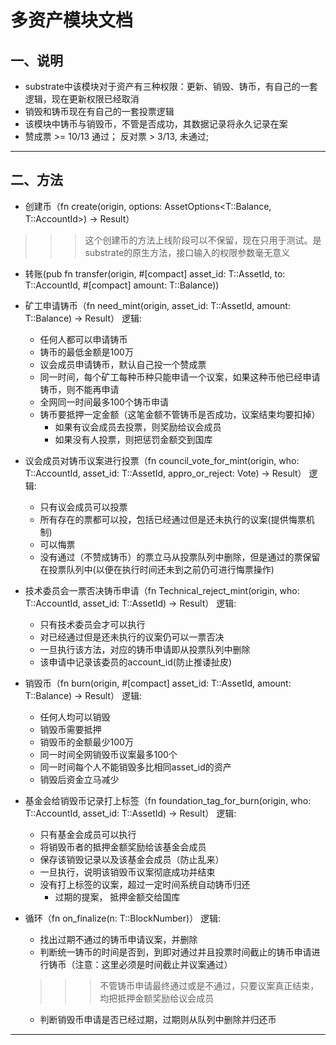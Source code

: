 #  多资产模块文档

## 一、说明
  * substrate中该模块对于资产有三种权限：更新、销毁、铸币，有自己的一套逻辑，现在更新权限已经取消
  * 销毁和铸币现在有自己的一套投票逻辑
  * 该模块中铸币与销毁币，不管是否成功，其数据记录将永久记录在案
  * 赞成票 >= 10/13 通过； 反对票 > 3/13, 未通过;


  ***

## 二、方法
  * 创建币（fn create(origin, options: AssetOptions<T::Balance, T::AccountId>) -> Result）
  >>>这个创建币的方法上线阶段可以不保留，现在只用于测试。是substrate的原生方法，接口输入的权限参数毫无意义


  * 转账(pub fn transfer(origin, #[compact] asset_id: T::AssetId, to: T::AccountId, #[compact] amount: T::Balance))


  * 矿工申请铸币（fn need_mint(origin, asset_id: T::AssetId, amount: T::Balance) -> Result）
    逻辑:
       * 任何人都可以申请铸币
       * 铸币的最低金额是100万
       * 议会成员申请铸币，默认自己投一个赞成票
       * 同一时间，每个矿工每种币种只能申请一个议案，如果这种币他已经申请铸币，则不能再申请
       * 全网同一时间最多100个铸币申请
       * 铸币要抵押一定金额（这笔金额不管铸币是否成功，议案结束均要扣掉）
          * 如果有议会成员去投票，则奖励给议会成员
          * 如果没有人投票，则把惩罚金额交到国库


  * 议会成员对铸币议案进行投票（fn council_vote_for_mint(origin, who: T::AccountId, asset_id: T::AssetId, appro_or_reject: Vote) -> Result）
    逻辑:
       * 只有议会成员可以投票
       * 所有存在的票都可以投，包括已经通过但是还未执行的议案(提供悔票机制)
       * 可以悔票
       * 没有通过（不赞成铸币）的票立马从投票队列中删除，但是通过的票保留在投票队列中(以便在执行时间还未到之前仍可进行悔票操作)


  * 技术委员会一票否决铸币申请（fn Technical_reject_mint(origin, who: T::AccountId, asset_id: T::AssetId) -> Result）
    逻辑:
       * 只有技术委员会才可以执行
       * 对已经通过但是还未执行的议案仍可以一票否决
       * 一旦执行该方法，对应的铸币申请即从投票队列中删除
       * 该申请中记录该委员的account_id(防止推诿扯皮)


  * 销毁币（fn burn(origin, #[compact] asset_id: T::AssetId, amount: T::Balance) -> Result）
     逻辑:
       * 任何人均可以销毁
       * 销毁币需要抵押
       * 销毁币的金额最少100万
       * 同一时间全网销毁币议案最多100个
       * 同一时间每个人不能销毁多比相同asset_id的资产
       * 销毁后资金立马减少


  * 基金会给销毁币记录打上标签（fn foundation_tag_for_burn(origin, who: T::AccountId, asset_id: T::AssetId) -> Result）
    逻辑:
       * 只有基金会成员可以执行
       * 将销毁币者的抵押金额奖励给该基金会成员
       * 保存该销毁记录以及该基金会成员（防止乱来）
       * 一旦执行，说明该销毁币议案彻底成功并结束
       * 没有打上标签的议案，超过一定时间系统自动铸币归还
          * 过期的提案， 抵押金额交给国库


  * 循环（fn on_finalize(n: T::BlockNumber)）
    逻辑:
       * 找出过期不通过的铸币申请议案，并删除
       * 判断统一铸币的时间是否到，到即对通过并且投票时间截止的铸币申请进行铸币（注意：这里必须是时间截止并议案通过）
       >>> 不管铸币申请最终通过或是不通过，只要议案真正结束，均把抵押金额奖励给议会成员

       * 判断销毁币申请是否已经过期，过期则从队列中删除并归还币
   ***





















